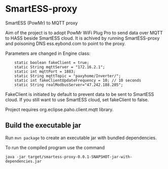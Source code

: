 # SmartESS-proxy
SmartESS (PowMr) to MQTT proxy

Aim of the project is to adopt PowMr WiFi Plug Pro to send data over MQTT to HASS beside SmartESS cloud.
It is achived by running SmartESS-proxy and poisoning DNS ess.eybond.com to point to the proxy.

Parameters are changed in Engine class:
```
    static boolean fakeClient = true;
    static String mqttServer = "172.16.2.1";
    static int mqttPort = 1883;
    static String mqttTopic = "paxyhome/Inverter/";
    static int fakeClientUpdateFrequency = 10; // 10 seconds
    static String realModbusServer="47.242.188.205";
 ```
 
 FakeClient is initiated by default to prevent data to be sent to SmartESS cloud. If you still want to use SmartESS cloud, set fakeClient to false.
 
 Project requires org.eclipse.paho.client.mqtt library.

 ## Build the executable jar

 Run `mvn package` to create an executable jar with bundled dependencies.

 To run the compiled program use the command

 ```shell
 java -jar target/smartess-proxy-0.0.1-SNAPSHOT-jar-with-dependencies.jar
 ```
